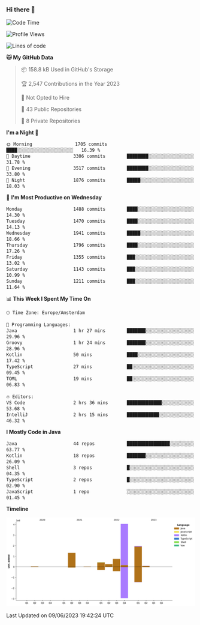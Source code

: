 ### Hi there 👋


<!--START_SECTION:waka-->
![Code Time](http://img.shields.io/badge/Code%20Time-3%2C240%20hrs%2051%20mins-blue)

![Profile Views](http://img.shields.io/badge/Profile%20Views-28-blue)

![Lines of code](https://img.shields.io/badge/From%20Hello%20World%20I%27ve%20Written-8.9%20million%20lines%20of%20code-blue)

**🐱 My GitHub Data** 

> 📦 158.8 kB Used in GitHub's Storage 
 > 
> 🏆 2,547 Contributions in the Year 2023
 > 
> 🚫 Not Opted to Hire
 > 
> 📜 43 Public Repositories 
 > 
> 🔑 8 Private Repositories 
 > 
**I'm a Night 🦉** 

```text
🌞 Morning                1705 commits        ████░░░░░░░░░░░░░░░░░░░░░   16.39 % 
🌆 Daytime                3306 commits        ████████░░░░░░░░░░░░░░░░░   31.78 % 
🌃 Evening                3517 commits        ████████░░░░░░░░░░░░░░░░░   33.80 % 
🌙 Night                  1876 commits        █████░░░░░░░░░░░░░░░░░░░░   18.03 % 
```
📅 **I'm Most Productive on Wednesday** 

```text
Monday                   1488 commits        ████░░░░░░░░░░░░░░░░░░░░░   14.30 % 
Tuesday                  1470 commits        ████░░░░░░░░░░░░░░░░░░░░░   14.13 % 
Wednesday                1941 commits        █████░░░░░░░░░░░░░░░░░░░░   18.66 % 
Thursday                 1796 commits        ████░░░░░░░░░░░░░░░░░░░░░   17.26 % 
Friday                   1355 commits        ███░░░░░░░░░░░░░░░░░░░░░░   13.02 % 
Saturday                 1143 commits        ███░░░░░░░░░░░░░░░░░░░░░░   10.99 % 
Sunday                   1211 commits        ███░░░░░░░░░░░░░░░░░░░░░░   11.64 % 
```


📊 **This Week I Spent My Time On** 

```text
🕑︎ Time Zone: Europe/Amsterdam

💬 Programming Languages: 
Java                     1 hr 27 mins        ███████░░░░░░░░░░░░░░░░░░   29.96 % 
Groovy                   1 hr 24 mins        ███████░░░░░░░░░░░░░░░░░░   28.96 % 
Kotlin                   50 mins             ████░░░░░░░░░░░░░░░░░░░░░   17.42 % 
TypeScript               27 mins             ██░░░░░░░░░░░░░░░░░░░░░░░   09.45 % 
TOML                     19 mins             ██░░░░░░░░░░░░░░░░░░░░░░░   06.83 % 

🔥 Editors: 
VS Code                  2 hrs 36 mins       █████████████░░░░░░░░░░░░   53.68 % 
IntelliJ                 2 hrs 15 mins       ████████████░░░░░░░░░░░░░   46.32 % 
```

**I Mostly Code in Java** 

```text
Java                     44 repos            ████████████████░░░░░░░░░   63.77 % 
Kotlin                   18 repos            ███████░░░░░░░░░░░░░░░░░░   26.09 % 
Shell                    3 repos             █░░░░░░░░░░░░░░░░░░░░░░░░   04.35 % 
TypeScript               2 repos             █░░░░░░░░░░░░░░░░░░░░░░░░   02.90 % 
JavaScript               1 repo              ░░░░░░░░░░░░░░░░░░░░░░░░░   01.45 % 
```



**Timeline**

![Lines of Code chart](https://raw.githubusercontent.com/powercasgamer/powercasgamer/master/assets/bar_graph.png)


 Last Updated on 09/06/2023 19:42:24 UTC
<!--END_SECTION:waka-->
